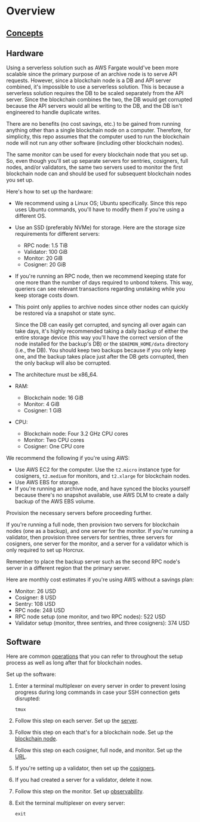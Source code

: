 # Overview

## [Concepts](concepts.md)

## Hardware

Using a serverless solution such as AWS Fargate would've been more scalable since the primary purpose of an archive node is to serve API requests. However, since a blockchain node is a DB and API server combined, it's impossible to use a serverless solution. This is because a serverless solution requires the DB to be scaled separately from the API server. Since the blockchain combines the two, the DB would get corrupted because the API servers would all be writing to the DB, and the DB isn't engineered to handle duplicate writes.

There are no benefits (no cost savings, etc.) to be gained from running anything other than a single blockchain node on a computer. Therefore, for simplicity, this repo assumes that the computer used to run the blockchain node will not run any other software (including other blockchain nodes).

The same monitor can be used for every blockchain node that you set up. So, even though you'll set up separate servers for sentries, cosigners, full nodes, and/or validators, the same two servers used to monitor the first blockchain node can and should be used for subsequent blockchain nodes you set up.

Here's how to set up the hardware:
- We recommend using a Linux OS; Ubuntu specifically. Since this repo uses Ubuntu commands, you'll have to modify them if you're using a different OS.
- Use an SSD (preferably NVMe) for storage. Here are the storage size requirements for different servers:
    - RPC node: 1.5 TiB
    - Validator: 100 GiB
    - Monitor: 20 GiB
    - Cosigner: 20 GiB
- If you're running an RPC node, then we recommend keeping state for one more than the number of days required to unbond tokens. This way, queriers can see relevant transactions regarding unstaking while you keep storage costs down.
- This point only applies to archive nodes since other nodes can quickly be restored via a snapshot or state sync. 

    Since the DB can easily get corrupted, and syncing all over again can take days, it's highly recommended taking a daily backup of either the entire storage device (this way you'll have the correct version of the node installed for the backup's DB) or the `$DAEMON_HOME/data` directory (i.e., the DB). You should keep two backups because if you only keep one, and the backup takes place just after the DB gets corrupted, then the only backup will also be corrupted.
- The architecture must be x86_64.
- RAM:
    - Blockchain node: 16 GiB
    - Monitor: 4 GiB
    - Cosigner: 1 GiB
- CPU:
    - Blockchain node: Four 3.2 GHz CPU cores
    - Monitor: Two CPU cores
    - Cosigner: One CPU core

We recommend the following if you're using AWS:
- Use AWS EC2 for the computer. Use the `t2.micro` instance type for cosigners, `t2.medium` for monitors, and `t2.xlarge` for blockchain nodes.
- Use AWS EBS for storage.
- If you're running an archive node, and have synced the blocks yourself because there's no snapshot available, use AWS DLM to create a daily backup of the AWS EBS volume.

Provision the necessary servers before proceeding further.

If you're running a full node, then provision two servers for blockchain nodes (one as a backup), and one server for the monitor. If you're running a validator, then provision three servers for sentries, three servers for cosigners, one server for the monitor, and a server for a validator which is only required to set up Horcrux.

Remember to place the backup server such as the second RPC node's server in a different region that the primary server.

Here are monthly cost estimates if you're using AWS without a savings plan:
- Monitor: 26 USD
- Cosigner: 8 USD
- Sentry: 108 USD
- RPC node: 248 USD
- RPC node setup (one monitor, and two RPC nodes): 522 USD
- Validator setup (monitor, three sentries, and three cosigners): 374 USD

## Software

Here are common [operations](blockchain-node-operations.md) that you can refer to throughout the setup process as well as long after that for blockchain nodes.

Set up the software:
1. Enter a terminal multiplexer on every server in order to prevent losing progress during long commands in case your SSH connection gets disrupted:

    ```shell
    tmux
    ```
2. Follow this step on each server. Set up the [server](server-setup.md).
3. Follow this step on each that's for a blockchain node. Set up the [blockchain node](blockchain-node-setup.md).
4. Follow this step on each cosigner, full node, and monitor. Set up the [URL](url-setup.md).
5. If you're setting up a validator, then set up the [cosigners](cosigner-setup.md).
6. If you had created a server for a validator, delete it now.
7. Follow this step on the monitor. Set up [observability](observability/observability.md).
8. Exit the terminal multiplexer on every server:

    ```shell
    exit
    ```
